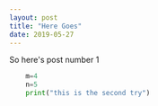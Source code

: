 ```yaml
---
layout: post
title: "Here Goes"
date: 2019-05-27
---
```


So here's post number 1

```python
    m=4
    n=5
    print("this is the second try")
```
